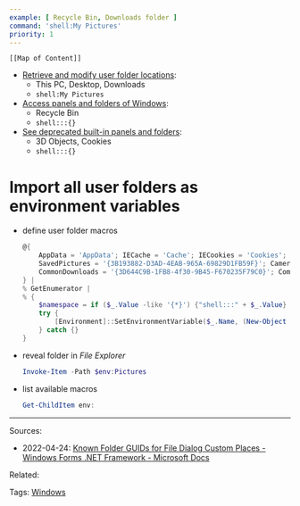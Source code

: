 ```yaml
---
example: [ Recycle Bin, Downloads folder ]
command: 'shell:My Pictures'
priority: 1
---
```

```dynamic-embed
[[Map of Content]]
```

<ul class="dataview list-view-ul"><li><span><a aria-label-position="top" aria-label="windows/Retrieve and modify user folder locations.md" data-href="windows/Retrieve and modify user folder locations.md" href="windows/Retrieve and modify user folder locations.md" class="internal-link" target="_blank" rel="noopener">Retrieve and modify user folder locations</a></span>: <ul class="dataview dataview-ul dataview-result-list-ul"><li class="dataview-result-list-li"><span>This PC, Desktop, Downloads</span></li><li class="dataview-result-list-li"><span><code>shell:My Pictures</code></span></li></ul></li><li><span><a aria-label-position="top" aria-label="windows/Access panels and folders of Windows.md" data-href="windows/Access panels and folders of Windows.md" href="windows/Access panels and folders of Windows.md" class="internal-link" target="_blank" rel="noopener">Access panels and folders of Windows</a></span>: <ul class="dataview dataview-ul dataview-result-list-ul"><li class="dataview-result-list-li"><span>Recycle Bin</span></li><li class="dataview-result-list-li"><span><code>shell:::{}</code></span></li></ul></li><li><span><a aria-label-position="top" aria-label="windows/See deprecated built-in panels and folders.md" data-href="windows/See deprecated built-in panels and folders.md" href="windows/See deprecated built-in panels and folders.md" class="internal-link" target="_blank" rel="noopener">See deprecated built-in panels and folders</a></span>: <ul class="dataview dataview-ul dataview-result-list-ul"><li class="dataview-result-list-li"><span>3D Objects, Cookies</span></li><li class="dataview-result-list-li"><span><code>shell:::{}</code></span></li></ul></li></ul>

# Import all user folders as environment variables

- define user folder macros
    ```powershell
    @{
        AppData = 'AppData'; IECache = 'Cache'; IECookies = 'Cookies'; Desktop = 'Desktop'; Favorites = 'Favorites'; History = 'History'; LocalAppData = 'Local AppData'; Music = 'My Music'; Pictures = 'My Pictures'; Videos = 'My Video'; Documents = 'Personal'; Downloads = '{374DE290-123F-4565-9164-39C4925E467B}'; NetworkShortcuts = 'NetHood'; PrinterShortcuts = 'PrintHood'; Programs = 'Programs'; Recent = 'Recent'; SendTo = 'SendTo'; StartMenu = 'Start Menu'; Startup = 'Startup'; Templates = 'Templates'; CloudRoot = '{A52BBA46-E9E1-435F-B3D9-28DAA648C0F6}';
        SavedPictures = '{3B193882-D3AD-4EAB-965A-69829D1FB59F}'; CameraRoll = '{AB5FB87B-7CE2-4F83-915D-550846C9537B}'; Screenshots = '{B7BEDE81-DF94-4682-A7D8-57A52620B86F}'; LocalDocuments = '{F42EE2D3-909F-4907-8871-4C22FC0BF756}'; LocalDownloads = '{7D83EE9B-2244-4E70-B1F5-5393042AF1E4}'; LocalMusic = '{A0C69A99-21C8-4671-8703-7934162FCF1D}'; LocalPictures = '{0DDD015D-B06C-45D5-8C4C-F59713854639}'; LocalVideos = '{35286A68-3C57-41A1-BBB1-0EAE73D76C95}';
        CommonDownloads = '{3D644C9B-1FB8-4f30-9B45-F670235F79C0}'; CommonAppData = 'Common AppData'; CommonDesktop = 'Common Desktop'; CommonDocuments = 'Common Documents'; CommonPrograms = 'Common Programs'; CommonStartMenu = 'Common Start Menu'; CommonStartup = 'Common Startup'; CommonTemplates = 'Common Templates'; CommonMusic = 'CommonMusic'; CommonPictures = 'CommonPictures'; CommonVideos = 'CommonVideo';
    } | 
    % GetEnumerator | 
    % { 
        $namespace = if ($_.Value -like '{*}') {"shell:::" + $_.Value} else {"shell:" + $_.Value}
        try { 
            [Environment]::SetEnvironmentVariable($_.Name, (New-Object -ComObject Shell.Application).NameSpace($namespace).Self.Path)
        } catch {}
    }
    ```

- reveal folder in *File Explorer*    
    ```powershell
    Invoke-Item -Path $env:Pictures
    ```

- list available macros
    ```powershell
    Get-ChildItem env:
    ```



---


Sources:
- 2022-04-24: [Known Folder GUIDs for File Dialog Custom Places - Windows Forms .NET Framework - Microsoft Docs](https://docs.microsoft.com/en-us/dotnet/desktop/winforms/controls/known-folder-guids-for-file-dialog-custom-places?view=netframeworkdesktop-4.8)

Related:

Tags:
[Windows](../Windows.md)